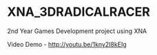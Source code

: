 XNA_3DRADICALRACER
==================

2nd Year Games Development project using XNA

Video Demo - http://youtu.be/1kny2I8kEIg
